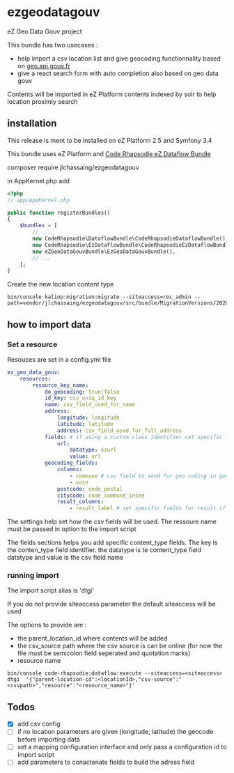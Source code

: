 # ezgeodatagouv
eZ Geo Data Gouv project

This bundle has two usecases :
* help import a csv location list and give geocoding functionnality based on [geo.api.gouv.fr](https://geo.api.gouv.fr/adresse)
* give a react search form with auto completion also based on geo data gouv

Contents will be imported in eZ Platform contents indexed by solr to help location proximiy search

## installation 

This release is ment to be installed on eZ Platform 2.5 and Symfony 3.4

This bundle uses eZ Platform and [Code Rhapsodie eZ Dataflow Bundle](https://github.com/code-rhapsodie/ezdataflow-bundle) 

composer require jlchassaing/ezgeodatagouv


in AppKernel.php add

```php
<?php
// app/AppKernel.php

public function registerBundles()
{
    $bundles = [
        // ...
        new CodeRhapsodie\DataflowBundle\CodeRhapsodieDataflowBundle(),
        new CodeRhapsodie\EzDataflowBundle\CodeRhapsodieEzDataflowBundle(),
        new eZGeoDataGouvBundle\EzGeoDataGouvBundle(),
        // ...
    ];
}
```

Create the new location content type 

```
bin/console kaliop:migration:migrate --siteaccess=rec_admin --path=vendor/jlchassaing/ezgeodatagouv/src/bundle/MigrationVersions/20200407105655_create_location_content_type.yml
```

## how to import data

### Set a resource

Resouces are set in a config.yml file

```yaml
ez_geo_data_gouv:
    resources:
        resource_key_name:
            do_geocoding: true|false
            id_key: csv_uniq_id_key
            name: csv_field_used_for_name
            address:
                longitude: longitude
                latitude: latitude
                address: csv_field_used_for_full_address
            fields: # if using a custom class identifier cet specific fields
                url:
                    datatype: ezurl
                    value: url
            geocoding_fields:
                columns:
                    - commune # csv field to send for geo coding in geo.api.gouv
                    - voie
                postcode: code_postal 
                citycode: code_commune_insee
                result_columns:
                    - result_label # set specific fields for result if not set default are longitude and latidue
```

The settings help set how the csv fields will be used.
The ressoure name must be passed in option to the import script

The fields sections helps you add specific content_type fields. The key is the conten_type field identifier.
the datatype is te content_type field datatype and value is the csv field name


### running import

The import script alias is 'dtgi'

If you do not provide siteaccess parameter the default siteaccess will be used

The options to provide are : 

* the parent_location_id where contents will be added
* the csv_source path where the csv source is can be online (for now the file must be semicolon field seperated and quotation marks)
* resource name 
 
```shell script
bin/console code-rhapsodie:dataflow:execute --siteaccess=<siteaccess> dtgi  '{"parent-location-id":<locationId>,"csv-source":"<csvpath>","resource":"<resource_name>"}'
```

## Todos

- [X] add csv config
- [ ] if no location parameters are given (longitude, latitude) the geocode before importing data
- [ ] set a mapping configuration interface and only pass a configuration id to import script
- [ ] add parameters to conactenate fields to build the adress field
